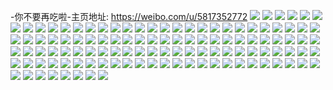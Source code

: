 -你不要再吃啦-主页地址: https://weibo.com/u/5817352772 
![](https://wx4.sinaimg.cn/mw2000/006lH1cwly1h9knjkm9tpj31400u0k0w.jpg) 
![](https://wx4.sinaimg.cn/mw2000/006lH1cwly1h9knjl7y9xj31400u049f.jpg) 
![](https://wx4.sinaimg.cn/mw2000/006lH1cwly1h9knjltppnj31400u0wok.jpg) 
![](https://wx4.sinaimg.cn/mw2000/006lH1cwly1h9knjmhu9cj31400u012l.jpg) 
![](https://wx4.sinaimg.cn/mw2000/006lH1cwly1h9knjmtgp3j308r099t91.jpg) 
![](https://wx4.sinaimg.cn/mw2000/006lH1cwly1h9bsrnuu3oj30u01hck3r.jpg) 
![](https://wx4.sinaimg.cn/mw2000/006lH1cwly1h9bsroe9q6j30u81hcqe9.jpg) 
![](https://wx4.sinaimg.cn/mw2000/006lH1cwly1h9bsroob8ej30nj1amwjw.jpg) 
![](https://wx4.sinaimg.cn/mw2000/006lH1cwly1h9bsrp89lyj30u01h0nbj.jpg) 
![](https://wx4.sinaimg.cn/mw2000/006lH1cwly1h9bsrpqeknj30u01hcdwa.jpg) 
![](https://wx4.sinaimg.cn/mw2000/006lH1cwly1h9bsrqe2onj30u01hc17s.jpg) 
![](https://wx4.sinaimg.cn/mw2000/006lH1cwly1h9bsrre9hqj30u01gwh0q.jpg) 
![](https://wx4.sinaimg.cn/mw2000/006lH1cwly1h9bsrrujaqj30u01hcgx7.jpg) 
![](https://wx4.sinaimg.cn/mw2000/006lH1cwly1h9bsumbcv3j30iw111wl0.jpg) 
![](https://wx4.sinaimg.cn/mw2000/006lH1cwly1h9bsumvo8pj30u01hctkc.jpg) 
![](https://wx4.sinaimg.cn/mw2000/006lH1cwly1h9bsungm17j32yo1oghdt.jpg) 
![](https://wx4.sinaimg.cn/mw2000/006lH1cwly1h9bsuob5xkj30u01hcwsz.jpg) 
![](https://wx4.sinaimg.cn/mw2000/006lH1cwly1h9bsuomz5wj30o6133n4t.jpg) 
![](https://wx4.sinaimg.cn/mw2000/006lH1cwly1h9bsup73voj31hc0u8wpa.jpg) 
![](https://wx4.sinaimg.cn/mw2000/006lH1cwly1h9bsupf591j30f00qo0y8.jpg) 
![](https://wx4.sinaimg.cn/mw2000/006lH1cwly1h9bsupo2omj30n50qmq6x.jpg) 
![](https://wx4.sinaimg.cn/mw2000/006lH1cwly1h9bsupzicgj30o91b7wof.jpg) 
![](https://wx4.sinaimg.cn/mw2000/006lH1cwly1h94olojxfzj30m81cwaez.jpg) 
![](https://wx4.sinaimg.cn/mw2000/006lH1cwly1h94jtx705nj335s2dcu0y.jpg) 
![](https://wx4.sinaimg.cn/mw2000/006lH1cwly1h94jtypkonj32dc35se82.jpg) 
![](https://wx4.sinaimg.cn/mw2000/006lH1cwly1h93kue1eaej30n50qmq6x.jpg) 
![](https://wx4.sinaimg.cn/mw2000/006lH1cwly1h8ymt12sx6j30js0dgdgx.jpg) 
![](https://wx4.sinaimg.cn/mw2000/006lH1cwly1h8vh1a680pj32dc35s7wj.jpg) 
![](https://wx4.sinaimg.cn/mw2000/006lH1cwly1h8vh1bkdavj335s2dcb2a.jpg) 
![](https://wx4.sinaimg.cn/mw2000/006lH1cwly1h8vh1dx518j335s2dcu0y.jpg) 
![](https://wx4.sinaimg.cn/mw2000/006lH1cwly1h8vh1fwmfij335s2dc7wj.jpg) 
![](https://wx4.sinaimg.cn/mw2000/006lH1cwly1h8vh1hje8sj32dc35snpe.jpg) 
![](https://wx4.sinaimg.cn/mw2000/006lH1cwly1h8vh1jggcuj335s2dckjm.jpg) 
![](https://wx4.sinaimg.cn/mw2000/006lH1cwly1h8vh1lpv7fj335s2dc7wj.jpg) 
![](https://wx4.sinaimg.cn/mw2000/006lH1cwly1h8vh1jsixaj30m80b00tj.jpg) 
![](https://wx4.sinaimg.cn/mw2000/006lH1cwly1h8vh1ndtnrj335s2dcb2a.jpg) 
![](https://wx4.sinaimg.cn/mw2000/006lH1cwly1h8qz6gsn6sj335s2dc7wj.jpg) 
![](https://wx4.sinaimg.cn/mw2000/006lH1cwly1h8bzt5hzmgj30u01hc13p.jpg) 
![](https://wx4.sinaimg.cn/mw2000/006lH1cwly1h8bzt6smtyj335s2dcqv6.jpg) 
![](https://wx4.sinaimg.cn/mw2000/006lH1cwly1h89gcischdj30p00xcdqh.jpg) 
![](https://wx4.sinaimg.cn/mw2000/006lH1cwly1h867gi6ce8j30m81cwafz.jpg) 
![](https://wx4.sinaimg.cn/mw2000/006lH1cwly1h867gifvbaj30m81cwwjp.jpg) 
![](https://wx4.sinaimg.cn/mw2000/006lH1cwly1h867giqmf4j30m81cwwkg.jpg) 
![](https://wx4.sinaimg.cn/mw2000/006lH1cwly1h867gj0641j30m81cwn2v.jpg) 
![](https://wx4.sinaimg.cn/mw2000/006lH1cwly1h85yx2mw55j31hc0u8dq1.jpg) 
![](https://wx4.sinaimg.cn/mw2000/006lH1cwly1h85yx38osyj31hc0u8dq1.jpg) 
![](https://wx4.sinaimg.cn/mw2000/006lH1cwly1h7xiqchmq7j30pp0o342d.jpg) 
![](https://wx4.sinaimg.cn/mw2000/006lH1cwly1h7q1h4ni6ej31hc0u84ac.jpg) 
![](https://wx4.sinaimg.cn/mw2000/006lH1cwly1h7q1h5em61j31hc0u8k4n.jpg) 
![](https://wx4.sinaimg.cn/mw2000/006lH1cwly1h7q1h6bmluj31hc0u8gxv.jpg) 
![](https://wx4.sinaimg.cn/mw2000/006lH1cwly1h7q1h8izfnj31hc0u8tld.jpg) 
![](https://wx4.sinaimg.cn/mw2000/006lH1cwly1h7q1hapf61j31hc0u8k3a.jpg) 
![](https://wx4.sinaimg.cn/mw2000/006lH1cwly1h7q1hbhdx7j31hc0u8ds3.jpg) 
![](https://wx4.sinaimg.cn/mw2000/006lH1cwly1h7q1hcd0ooj31hc0u849s.jpg) 
![](https://wx4.sinaimg.cn/mw2000/006lH1cwly1h7q1hd4nnej31hc0u8137.jpg) 
![](https://wx4.sinaimg.cn/mw2000/006lH1cwly1h7k7cic2uyj31hc0o8gwd.jpg) 
![](https://wx4.sinaimg.cn/mw2000/006lH1cwly1h7jsgqouvkj32c0340npe.jpg) 
![](https://wx4.sinaimg.cn/mw2000/006lH1cwly1h7jsgtfxcxj32c0340kjm.jpg) 
![](https://wx4.sinaimg.cn/mw2000/006lH1cwly1h7jsgvxu1hj32c0340npe.jpg) 
![](https://wx4.sinaimg.cn/mw2000/006lH1cwly1h7gs1hol0cj30u01hcwik.jpg) 
![](https://wx4.sinaimg.cn/mw2000/006lH1cwly1h7gs1fzltwj30u01hcata.jpg) 
![](https://wx4.sinaimg.cn/mw2000/006lH1cwly1h7gs1f9xhyj30u01hcjy1.jpg) 
![](https://wx4.sinaimg.cn/mw2000/006lH1cwly1h7gs1gq7u9j30u01hc423.jpg) 
![](https://wx4.sinaimg.cn/mw2000/006lH1cwly1h7acgjqakgj32c03407gf.jpg) 
![](https://wx4.sinaimg.cn/mw2000/006lH1cwly1h7acggzqhxj32c0340185.jpg) 
![](https://wx4.sinaimg.cn/mw2000/006lH1cwly1h7acglcv1sj31ta2pxjws.jpg) 
![](https://wx4.sinaimg.cn/mw2000/006lH1cwly1h766pgawu2j31hc0u87l1.jpg) 
![](https://wx4.sinaimg.cn/mw2000/006lH1cwly1h766pj2c33j31hc0u07p9.jpg) 
![](https://wx4.sinaimg.cn/mw2000/006lH1cwly1h766pkr4ygj31hc0u0dvp.jpg) 
![](https://wx4.sinaimg.cn/mw2000/006lH1cwly1h766pmcfb6j31hc0u077w.jpg) 
![](https://wx4.sinaimg.cn/mw2000/006lH1cwly1h7420nv2n5j31n918gh0n.jpg) 
![](https://wx4.sinaimg.cn/mw2000/006lH1cwly1h7420o4qesj30zg1ban07.jpg) 
![](https://wx4.sinaimg.cn/mw2000/006lH1cwly1h7420ksplxj32c03407wh.jpg) 
![](https://wx4.sinaimg.cn/mw2000/006lH1cwly1h7420ne8ejj32c0340npd.jpg) 
![](https://wx4.sinaimg.cn/mw2000/006lH1cwly1h7420geiklj31sc2ds4je.jpg) 
![](https://wx4.sinaimg.cn/mw2000/006lH1cwly1h7420iq9dlj32c0340u10.jpg) 
![](https://wx4.sinaimg.cn/mw2000/006lH1cwly1h7420d4x7nj32c0340b2e.jpg) 
![](https://wx4.sinaimg.cn/mw2000/006lH1cwly1h7420eyy0xj32c0340196.jpg) 
![](https://wx4.sinaimg.cn/mw2000/006lH1cwly1h7420qdrr9j32c0340qr0.jpg) 
![](https://wx4.sinaimg.cn/mw2000/006lH1cwly1h70jbrygg6j335s2dcq8e.jpg) 
![](https://wx4.sinaimg.cn/mw2000/006lH1cwly1h70jbsa7mvj30ui0qoafi.jpg) 
![](https://wx4.sinaimg.cn/mw2000/006lH1cwly1h70jbsiehzj305406qglq.jpg) 
![](https://wx4.sinaimg.cn/mw2000/006lH1cwly1h70jbst5vtj30m81cwwie.jpg) 
![](https://wx4.sinaimg.cn/mw2000/006lH1cwly1h70jbt08jhj30f00aq74w.jpg) 
![](https://wx4.sinaimg.cn/mw2000/006lH1cwly1h70jbt9e8ij30m81cwae0.jpg) 
![](https://wx4.sinaimg.cn/mw2000/006lH1cwly1h70jbulu25j335s2dc1ky.jpg) 
![](https://wx4.sinaimg.cn/mw2000/006lH1cwly1h70jbvvbj8j32dc35sthq.jpg) 
![](https://wx4.sinaimg.cn/mw2000/006lH1cwly1h70jbwolf3j30u01hcmzg.jpg) 
![](https://wx4.sinaimg.cn/mw2000/006lH1cwly1h6xuzc6kecj32dc35sth6.jpg) 
![](https://wx4.sinaimg.cn/mw2000/006lH1cwly1h6xuzcg7lxj309q06s74k.jpg) 
![](https://wx4.sinaimg.cn/mw2000/006lH1cwly1h6x6nia00wj30m81cw465.jpg) 
![](https://wx4.sinaimg.cn/mw2000/006lH1cwly1h6wtbm1yyxj30u81hcdtx.jpg) 
![](https://wx4.sinaimg.cn/mw2000/006lH1cwly1h6wtbm9p7oj30c80ddt96.jpg) 
![](https://wx4.sinaimg.cn/mw2000/006lH1cwly1h6oqp7u4t7j34tc37ku13.jpg) 
![](https://wx4.sinaimg.cn/mw2000/006lH1cwly1h6oqphs8oej337k4tctw2.jpg) 
![](https://wx4.sinaimg.cn/mw2000/006lH1cwly1h6oqpq6qhxj337k4tc4qp.jpg) 
![](https://wx4.sinaimg.cn/mw2000/006lH1cwly1h6oqs26w3oj322o340b2b.jpg) 
![](https://wx4.sinaimg.cn/mw2000/006lH1cwly1h6oqrduw0pj322o3400zi.jpg) 
![](https://wx4.sinaimg.cn/mw2000/006lH1cwly1h6oqrr3g2fj322o340n7f.jpg) 
![](https://wx4.sinaimg.cn/mw2000/006lH1cwly1h6oqpxr5jfj334022ox6q.jpg) 
![](https://wx4.sinaimg.cn/mw2000/006lH1cwly1h6oqrwie8cj322o340k3p.jpg) 
![](https://wx4.sinaimg.cn/mw2000/006lH1cwly1h6oqq66yo6j335s23u7wj.jpg) 
![](https://wx4.sinaimg.cn/mw2000/006lH1cwly1h6oqqj6hvtj323u35sqal.jpg) 
![](https://wx4.sinaimg.cn/mw2000/006lH1cwly1h6oqqw0152j323u35s1kz.jpg) 
![](https://wx4.sinaimg.cn/mw2000/006lH1cwly1h6oqr6i6b4j323u35snpf.jpg) 
![](https://wx4.sinaimg.cn/mw2000/006lH1cwly1h6oqrlhkdrj334022on61.jpg) 
![](https://wx4.sinaimg.cn/mw2000/006lH1cwly1h6oqs6ennsj322o3404dj.jpg) 
![](https://wx4.sinaimg.cn/mw2000/006lH1cwly1h6oqsayix6j322o3401kz.jpg) 
![](https://wx4.sinaimg.cn/mw2000/006lH1cwly1h6oqsf73doj322o340kjn.jpg) 
![](https://wx4.sinaimg.cn/mw2000/006lH1cwly1h6oqsm2p5aj322o3407c8.jpg) 
![](https://wx4.sinaimg.cn/mw2000/006lH1cwly1h6oqsqq8eyj334022okjn.jpg) 
![](https://wx4.sinaimg.cn/mw2000/006lH1cwly1h6nwty1sgrj32dc35sb2d.jpg) 
![](https://wx4.sinaimg.cn/mw2000/006lH1cwly1h6lmgbpa9sj32dc3k0npe.jpg) 
![](https://wx4.sinaimg.cn/mw2000/006lH1cwly1h6lmgdjrckj33k02dce82.jpg) 
